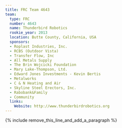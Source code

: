 ```yaml
---
title: FRC Team 4643
team:
  type: FRC
  number: 4643
  name: Thunderbird Robotics
  rookie_year: 2013
  location: Butte County, California, USA
  sponsors:
  - Roplast Industries, Inc.
  - RCBS (Outdoor Vista)
  - Transfer Flow, Inc
  - All Metals Supply
  - The Brin Wojcicki Foundation
  - Mary Lake-Thompson, Ltd.
  - Edward Jones Investments - Kevin Bertis
  - Metalworks
  - C & N Heating and Air
  - Skyline Steel Erectors, Inc.
  - Rabobank&Family
  - Community
  links:
    Website: http://www.thunderbirdrobotics.org
---
```


{% include remove_this_line_and_add_a_paragraph %}